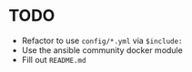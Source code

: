 # TODO

- Refactor to use `config/*.yml` via `$include:`
- Use the ansible community docker module
- Fill out `README.md`

